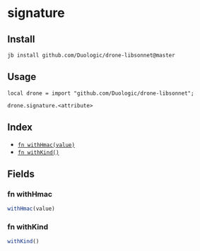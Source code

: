 # signature



## Install

```
jb install github.com/Duologic/drone-libsonnet@master
```

## Usage

```jsonnet
local drone = import "github.com/Duologic/drone-libsonnet";

drone.signature.<attribute>

```

## Index

* [`fn withHmac(value)`](#fn-withhmac)
* [`fn withKind()`](#fn-withkind)

## Fields

### fn withHmac

```ts
withHmac(value)
```



### fn withKind

```ts
withKind()
```


